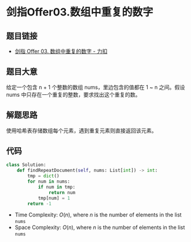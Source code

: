 # 剑指Offer03.数组中重复的数字
## 题目链接
* [剑指 Offer 03. 数组中重复的数字 - 力扣](https://leetcode.cn/problems/shu-zu-zhong-zhong-fu-de-shu-zi-lcof/)

## 题目大意
给定一个包含 n + 1 个整数的数组 nums，里边包含的值都在 1 ~ n 之间。假设 nums 中只存在一个重复的整数，要求找出这个重复的数。

## 解题思路
使用哈希表存储数组每个元素，遇到重复元素则直接返回该元素。

## 代码
```python
class Solution:
    def findRepeatDocument(self, nums: List[int]) -> int:
        tmp = dict()
        for num in nums:
            if num in tmp:
                return num
            tmp[num] = 1
        return -1
```

* Time Complexity: $O(n)$, where $n$ is the number of elements in the list `nums`
* Space Complexity: $O(n)$, where $n$ is the number of elements in the list `nums`